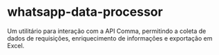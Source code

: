 # whatsapp-data-processor
Um utilitário para interação com a API Comma, permitindo a coleta de dados de requisições, enriquecimento de informações e exportação em Excel.
